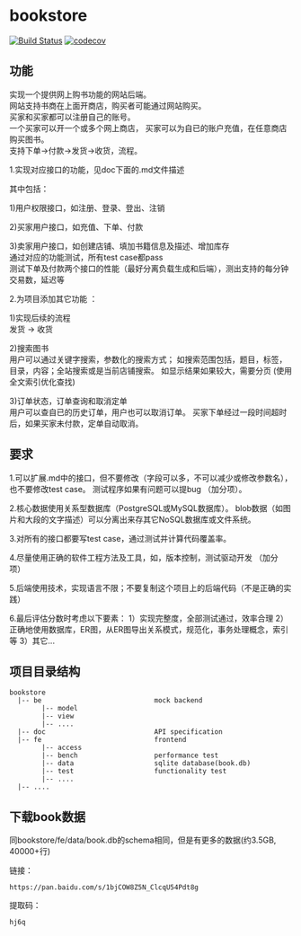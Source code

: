 # bookstore
[![Build Status](https://travis-ci.com/DaSE-DBMS/bookstore.svg?branch=master)](https://travis-ci.com/DaSE-DBMS/bookstore)
[![codecov](https://codecov.io/gh/DaSE-DBMS/bookstore/branch/master/graph/badge.svg)](https://codecov.io/gh/DaSE-DBMS/bookstore)

## 功能
实现一个提供网上购书功能的网站后端。<br>
网站支持书商在上面开商店，购买者可能通过网站购买。<br>
买家和买家都可以注册自己的账号。<br>
一个买家可以开一个或多个网上商店，
买家可以为自已的账户充值，在任意商店购买图书。<br>
支持下单->付款->发货->收货，流程。<br>

1.实现对应接口的功能，见doc下面的.md文件描述 <br>

其中包括：

1)用户权限接口，如注册、登录、登出、注销<br>

2)买家用户接口，如充值、下单、付款<br>

3)卖家用户接口，如创建店铺、填加书籍信息及描述、增加库存<br>
通过对应的功能测试，所有test case都pass <br>
测试下单及付款两个接口的性能（最好分离负载生成和后端），测出支持的每分钟交易数，延迟等 <br>

2.为项目添加其它功能 ：<br>

1)实现后续的流程 <br>
发货 -> 收货

2)搜索图书 <br>
用户可以通过关键字搜索，参数化的搜索方式；
如搜索范围包括，题目，标签，目录，内容；全站搜索或是当前店铺搜索。
如显示结果如果较大，需要分页
(使用全文索引优化查找)

3)订单状态，订单查询和取消定单 <br>
用户可以查自已的历史订单，用户也可以取消订单。
买家下单经过一段时间超时后，如果买家未付款，定单自动取消。 

## 要求
1.可以扩展.md中的接口，但不要修改（字段可以多，不可以减少或修改参数名），也不要修改test case。
测试程序如果有问题可以提bug （加分项）。<br>

2.核心数据使用关系型数据库（PostgreSQL或MySQL数据库）。
blob数据（如图片和大段的文字描述）可以分离出来存其它NoSQL数据库或文件系统。 <br>

3.对所有的接口都要写test case，通过测试并计算代码覆盖率。 <br>

4.尽量使用正确的软件工程方法及工具，如，版本控制，测试驱动开发 （加分项）<br>

5.后端使用技术，实现语言不限；不要复制这个项目上的后端代码（不是正确的实践）<br>

6.最后评估分数时考虑以下要素：
1）实现完整度，全部测试通过，效率合理
2）正确地使用数据库，ER图，从ER图导出关系模式，规范化，事务处理概念，索引等
3）其它...

## 项目目录结构
```
bookstore
  |-- be                            mock backend
        |-- model
        |-- view
        |-- ....
  |-- doc                           API specification
  |-- fe                            frontend
        |-- access
        |-- bench                   performance test
        |-- data                    sqlite database(book.db)
        |-- test                    functionality test
        |-- ....
  |-- ....
```
## 下载book数据

同bookstore/fe/data/book.db的schema相同，但是有更多的数据(约3.5GB, 40000+行)

链接：

    https://pan.baidu.com/s/1bjCOW8Z5N_ClcqU54Pdt8g

提取码：

    hj6q

